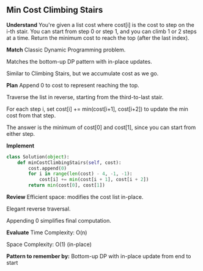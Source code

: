 ## Min Cost Climbing Stairs
**Understand**
You're given a list cost where cost[i] is the cost to step on the i-th stair.
You can start from step 0 or step 1, and you can climb 1 or 2 steps at a time.
Return the minimum cost to reach the top (after the last index).

**Match**
Classic Dynamic Programming problem.

Matches the bottom-up DP pattern with in-place updates.

Similar to Climbing Stairs, but we accumulate cost as we go.

**Plan**
Append 0 to cost to represent reaching the top.

Traverse the list in reverse, starting from the third-to-last stair.

For each step i, set cost[i] += min(cost[i+1], cost[i+2]) to update the min cost from that step.

The answer is the minimum of cost[0] and cost[1], since you can start from either step.

**Implement**
```python
class Solution(object):
    def minCostClimbingStairs(self, cost):
        cost.append(0)
        for i in range(len(cost) - 4, -1, -1):
            cost[i] += min(cost[i + 1], cost[i + 2])
        return min(cost[0], cost[1])
```
**Review**
Efficient space: modifies the cost list in-place.

Elegant reverse traversal.

Appending 0 simplifies final computation.

**Evaluate**
Time Complexity: O(n)

Space Complexity: O(1) (in-place)

**Pattern to remember by:**
Bottom-up DP with in-place update from end to start